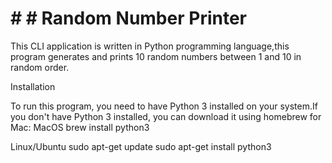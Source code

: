 # # # Random Number Printer

This CLI application is written in Python programming language,this program generates and prints 10 random numbers between 1 and 10 in random order.

Installation

To run this program, you need to have Python 3 installed on your system.If you don't have Python 3 installed, you can download it using homebrew for Mac:
MacOS
brew install python3

Linux/Ubuntu
sudo apt-get update
sudo apt-get install python3
